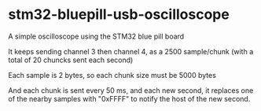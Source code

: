 # stm32-bluepill-usb-oscilloscope

A simple oscilloscope using the STM32 blue pill board

It keeps sending channel 3 then channel 4, as a 2500 sample/chunk (with a total of 20 chuncks sent each second)

Each sample is 2 bytes, so each chunk size must be 5000 bytes

And each chunk is sent every 50 ms, and each new second, it replaces one of the nearby samples with "0xFFFF" to notify the host of the new second.


